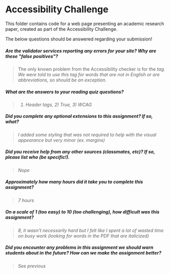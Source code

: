 # Accessibility Challenge

This folder contains code for a web page presenting an academic research paper, created as part of the Accessibility Challenge.

The below questions should be answered regarding your submission!

##### Are the validator services reporting any errors for your site? Why are these "false positives"? #####
> The only known problem from the Accessibility checker is for the <i> tag. We were told to use this tag for words that are not in English or are abbreviations, so should be an exception.


##### What are the answers to your reading quiz questions? #####
> 1) Header tags, 2) True, 3) WCAG


##### Did you complete any optional extensions to this assignment? If so, what? #####
> I added some styling that was not required to help with the visual appearance but very minor (ex. margins)


##### Did you receive help from any other sources (classmates, etc)? If so, please list who (be specific!). #####
> Nope


##### Approximately how many hours did it take you to complete this assignment? #####
> 7 hours


##### On a scale of 1 (too easy) to 10 (too challenging), how difficult was this assignment? #####
> 8, it wasn't necessarily hard but I felt like I spent a lot of wasted time on busy work (looking for words in the PDF that are italicized)


##### Did you encounter any problems in this assignment we should warn students about in the future? How can we make the assignment better? #####
> See previous
